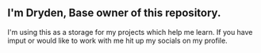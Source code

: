 I'm Dryden, Base owner of this repository. 
---------
I'm using this as a storage for my projects which help me learn.
If you have imput or would like to work with me hit up my socials on my profile. 
